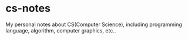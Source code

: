 # cs-notes

My personal notes about CS(Computer Science), including programming language, algorithm, computer graphics, etc..

